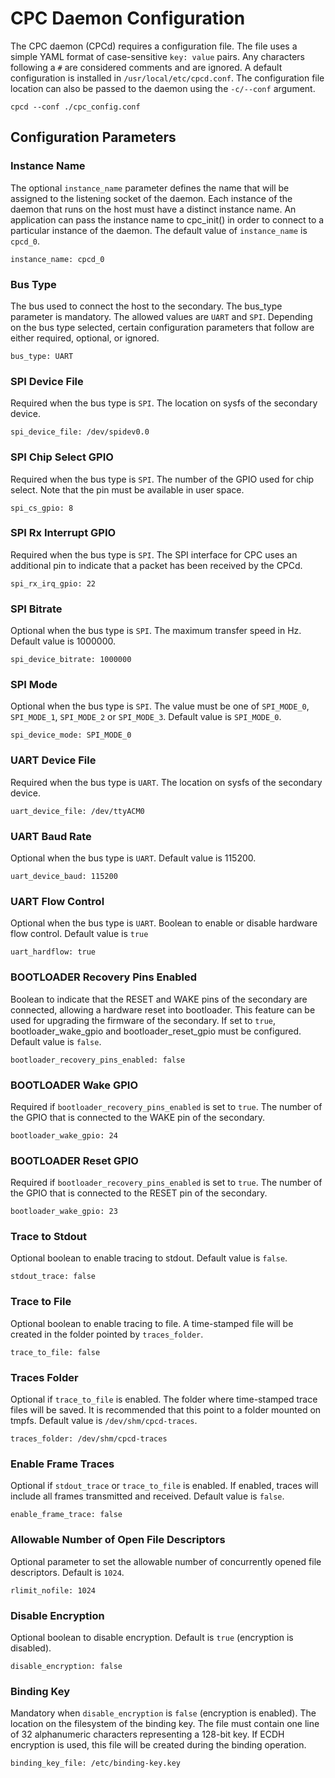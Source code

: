 # CPC Daemon Configuration

The CPC daemon (CPCd) requires a configuration file. The file uses a simple YAML
format of case-sensitive `key: value` pairs. Any characters following a `#` are
considered comments and are ignored.
A default configuration is installed in `/usr/local/etc/cpcd.conf`.
The configuration file location can also be passed to the daemon using the `-c/--conf` argument.

    cpcd --conf ./cpc_config.conf

## Configuration Parameters

### Instance Name

The optional `instance_name` parameter defines the name that will be assigned to the
listening socket of the daemon. Each instance of the daemon that runs on the host
must have a distinct instance name. An application can pass the instance name to
cpc_init() in order to connect to a particular instance of the daemon. The default
value of `instance_name` is `cpcd_0`.

    instance_name: cpcd_0

### Bus Type

The bus used to connect the host to the secondary. The bus_type parameter is
mandatory. The allowed values are `UART` and `SPI`.
Depending on the bus type selected, certain configuration parameters that follow
are either required, optional, or ignored.

    bus_type: UART

### SPI Device File

Required when the bus type is `SPI`. The location on sysfs of the secondary
device.

    spi_device_file: /dev/spidev0.0

### SPI Chip Select GPIO

Required when the bus type is `SPI`. The number of the GPIO used for chip select.
Note that the pin must be available in user space.

    spi_cs_gpio: 8

### SPI Rx Interrupt GPIO
Required when the bus type is `SPI`. The SPI interface for CPC uses an additional
pin to indicate that a packet has been received by the CPCd.

    spi_rx_irq_gpio: 22

### SPI Bitrate

Optional when the bus type is `SPI`. The maximum transfer speed in Hz. Default value
is 1000000.

    spi_device_bitrate: 1000000

### SPI Mode

Optional when the bus type is `SPI`. The value must be one of `SPI_MODE_0`, `SPI_MODE_1`,
`SPI_MODE_2` or `SPI_MODE_3`. Default value is `SPI_MODE_0`.

    spi_device_mode: SPI_MODE_0

### UART Device File

Required when the bus type is `UART`. The location on sysfs of the secondary
device.

    uart_device_file: /dev/ttyACM0

### UART Baud Rate

Optional when the bus type is `UART`. Default value is 115200.

    uart_device_baud: 115200

### UART Flow Control

Optional when the bus type is `UART`. Boolean to enable or disable hardware flow control.
Default value is `true`

    uart_hardflow: true

### BOOTLOADER Recovery Pins Enabled

Boolean to indicate that the RESET and WAKE pins of the secondary are connected, allowing
a hardware reset into bootloader. This feature can be used for upgrading the firmware of the
secondary. If set to `true`, bootloader_wake_gpio and bootloader_reset_gpio must be configured.
Default value is `false`.

    bootloader_recovery_pins_enabled: false

### BOOTLOADER Wake GPIO

Required if `bootloader_recovery_pins_enabled` is set to `true`. The number of the GPIO
that is connected to the WAKE pin of the secondary.

    bootloader_wake_gpio: 24

### BOOTLOADER Reset GPIO

Required if `bootloader_recovery_pins_enabled` is set to `true`. The number of the GPIO
that is connected to the RESET pin of the secondary.

    bootloader_wake_gpio: 23

### Trace to Stdout

Optional boolean to enable tracing to stdout.  Default value is `false`.

    stdout_trace: false

### Trace to File

Optional boolean to enable tracing to file. A time-stamped file will be created in the folder
pointed by `traces_folder`.

    trace_to_file: false

### Traces Folder

Optional if `trace_to_file` is enabled. The folder where time-stamped trace files
will be saved. It is recommended that this point to a folder mounted on tmpfs.
Default value is `/dev/shm/cpcd-traces`.

    traces_folder: /dev/shm/cpcd-traces

### Enable Frame Traces

Optional if `stdout_trace` or `trace_to_file` is enabled. If enabled, traces will
include all frames transmitted and received. Default value is `false`.

    enable_frame_trace: false

### Allowable Number of Open File Descriptors

Optional parameter to set the allowable number of concurrently opened file
descriptors. Default is `1024`.

    rlimit_nofile: 1024

### Disable Encryption

Optional boolean to disable encryption. Default is `true` (encryption is disabled).

    disable_encryption: false

### Binding Key

Mandatory when `disable_encryption` is `false` (encryption is enabled). The location
on the filesystem of the binding key. The file must contain one line of 32 alphanumeric
characters representing a 128-bit key. If ECDH encryption is used, this file will
be created during the binding operation.

    binding_key_file: /etc/binding-key.key
